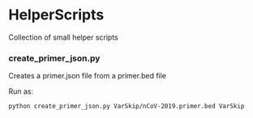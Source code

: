 # HelperScripts
Collection of small helper scripts

<h3>create_primer_json.py</h3>
<p>Creates a primer.json file from a primer.bed file</p>
<p>Run as:</p>
<code>python create_primer_json.py VarSkip/nCoV-2019.primer.bed VarSkip </code>

